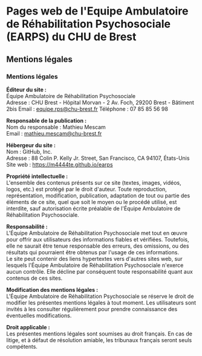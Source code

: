 # Pages web de l'Equipe Ambulatoire de Réhabilitation Psychosociale (EARPS) du CHU de Brest

## Mentions légales

### Mentions légales

**Éditeur du site :**  
Équipe Ambulatoire de Réhabilitation Psychosociale  
Adresse : CHU Brest - Hôpital Morvan -  2 Av. Foch, 29200 Brest - Bâtiment 2bis
Email : equipe.rps@chu-brest.fr
Téléphone : 07 85 85 56 98

**Responsable de la publication :**  
Nom du responsable : Mathieu Mescam  
Email : mathieu.mescam@chu-brest.fr

**Hébergeur du site :**  
Nom : GitHub, Inc.  
Adresse : 88 Colin P. Kelly Jr. Street, San Francisco, CA 94107, États-Unis  
Site web : https://m4444te.github.io/earps

**Propriété intellectuelle :**  
L'ensemble des contenus présents sur ce site (textes, images, vidéos, logos, etc.) est protégé par le droit d'auteur. Toute reproduction, représentation, modification, publication, adaptation de tout ou partie des éléments de ce site, quel que soit le moyen ou le procédé utilisé, est interdite, sauf autorisation écrite préalable de l'Équipe Ambulatoire de Réhabilitation Psychosociale.

**Responsabilité :**  
L'Équipe Ambulatoire de Réhabilitation Psychosociale met tout en œuvre pour offrir aux utilisateurs des informations fiables et vérifiées. Toutefois, elle ne saurait être tenue responsable des erreurs, des omissions, ou des résultats qui pourraient être obtenus par l'usage de ces informations.  
Le site peut contenir des liens hypertextes vers d'autres sites web, sur lesquels l'Équipe Ambulatoire de Réhabilitation Psychosociale n'exerce aucun contrôle. Elle décline par conséquent toute responsabilité quant aux contenus de ces sites.

**Modification des mentions légales :**  
L'Équipe Ambulatoire de Réhabilitation Psychosociale se réserve le droit de modifier les présentes mentions légales à tout moment. Les utilisateurs sont invités à les consulter régulièrement pour prendre connaissance des éventuelles modifications.

**Droit applicable :**  
Les présentes mentions légales sont soumises au droit français. En cas de litige, et à défaut de résolution amiable, les tribunaux français seront seuls compétents.

